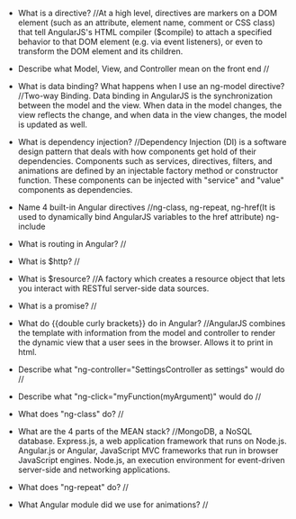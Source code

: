 * What is a directive? 
//At a high level, directives are markers on a DOM element (such as an attribute, element name, comment or CSS class) that tell AngularJS's HTML compiler ($compile) to attach a specified behavior to that DOM element (e.g. via event listeners), or even to transform the DOM element and its children.

* Describe what Model, View, and Controller mean on the front end
//
* What is data binding? What happens when I use an ng-model directive?
//Two-way Binding. Data binding in AngularJS is the synchronization between the model and the view. When data in the model changes, the view reflects the change, and when data in the view changes, the model is updated as well.

* What is dependency injection?
//Dependency Injection (DI) is a software design pattern that deals with how components get hold of their dependencies. Components such as services, directives, filters, and animations are defined by an injectable factory method or constructor function. These components can be injected with "service" and "value" components as dependencies.

* Name 4 built-in Angular directives
//ng-class, ng-repeat, ng-href(It is used to dynamically bind AngularJS variables to the href attribute)
 ng-include

* What is routing in Angular?
//

* What is $http?
//

* What is $resource?
//A factory which creates a resource object that lets you interact with RESTful server-side data sources.

* What is a promise?
//

* What do {{double curly brackets}} do in Angular?
//AngularJS combines the template with information from the model and controller to render the dynamic view that a user sees in the browser. Allows it to print in html.

* Describe what "ng-controller="SettingsController as settings" would do
//

* Describe what "ng-click="myFunction(myArgument)" would do
//

* What does "ng-class" do?
//

* What are the 4 parts of the MEAN stack?
//MongoDB, a NoSQL database.
Express.js, a web application framework that runs on Node.js.
Angular.js or Angular, JavaScript MVC frameworks that run in browser JavaScript engines.
Node.js, an execution environment for event-driven server-side and networking applications.

* What does "ng-repeat" do?
//

* What Angular module did we use for animations?
//
